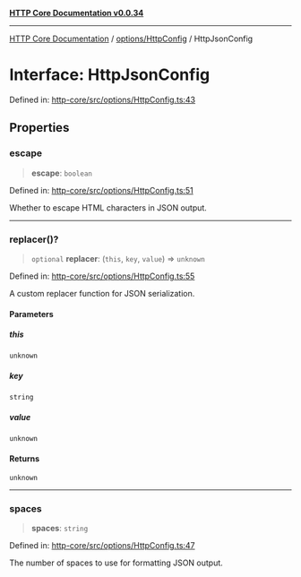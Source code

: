 [**HTTP Core Documentation v0.0.34**](../../../README.md)

***

[HTTP Core Documentation](../../../modules.md) / [options/HttpConfig](../README.md) / HttpJsonConfig

# Interface: HttpJsonConfig

Defined in: [http-core/src/options/HttpConfig.ts:43](https://github.com/stonemjs/http-core/blob/eaa01dbfed8a1d56fab239821e27802dd54ab017/src/options/HttpConfig.ts#L43)

## Properties

### escape

> **escape**: `boolean`

Defined in: [http-core/src/options/HttpConfig.ts:51](https://github.com/stonemjs/http-core/blob/eaa01dbfed8a1d56fab239821e27802dd54ab017/src/options/HttpConfig.ts#L51)

Whether to escape HTML characters in JSON output.

***

### replacer()?

> `optional` **replacer**: (`this`, `key`, `value`) => `unknown`

Defined in: [http-core/src/options/HttpConfig.ts:55](https://github.com/stonemjs/http-core/blob/eaa01dbfed8a1d56fab239821e27802dd54ab017/src/options/HttpConfig.ts#L55)

A custom replacer function for JSON serialization.

#### Parameters

##### this

`unknown`

##### key

`string`

##### value

`unknown`

#### Returns

`unknown`

***

### spaces

> **spaces**: `string`

Defined in: [http-core/src/options/HttpConfig.ts:47](https://github.com/stonemjs/http-core/blob/eaa01dbfed8a1d56fab239821e27802dd54ab017/src/options/HttpConfig.ts#L47)

The number of spaces to use for formatting JSON output.
